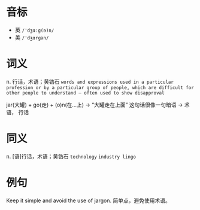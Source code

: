 # 音标

- 英 `/'dʒɑːg(ə)n/`
- 美 `/'dʒɑrɡən/`

# 词义

n. 行话，术语；黄锆石
`words and expressions used in a particular profession or by a particular group of people, which are difficult for other people to understand – often used to show disapproval`



jar(大罐) + go(走) + (o)n(在…上) → “大罐走在上面” 这句话很像一句暗语 → 术语， 行话

# 同义

n. [语]行话，术语；黄锆石
`technology` `industry lingo`

# 例句

Keep it simple and avoid the use of jargon.
简单点，避免使用术语。


